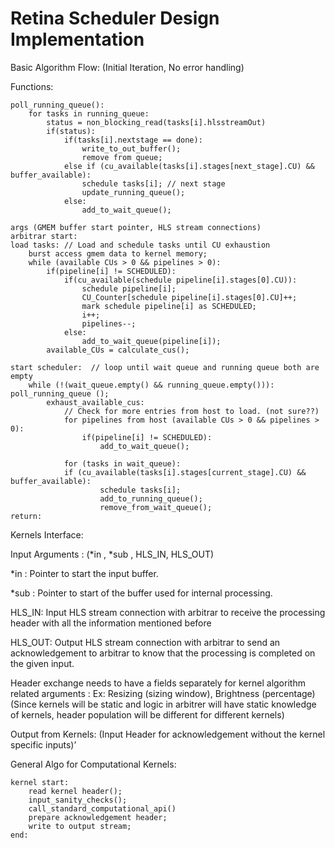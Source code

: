 # Retina Scheduler Design Implementation



Basic Algorithm Flow: (Initial Iteration, No error handling)


Functions:

```
poll_running_queue():
	for tasks in running_queue:
		status = non_blocking_read(tasks[i].hlsstreamOut)
		if(status):
			if(tasks[i].nextstage == done):
				write_to_out_buffer();
				remove from queue;
			else if (cu_available(tasks[i].stages[next_stage].CU) && buffer_available):
				schedule tasks[i]; // next stage
				update_running_queue();
			else:
				add_to_wait_queue();
```
```
args (GMEM buffer start pointer, HLS stream connections)
arbitrar start:
load tasks: // Load and schedule tasks until CU exhaustion
	burst access gmem data to kernel memory;
	while (available CUs > 0 && pipelines > 0):
		if(pipeline[i] != SCHEDULED):
			if(cu_available(schedule pipeline[i].stages[0].CU)):
				schedule pipeline[i];
				CU_Counter[schedule pipeline[i].stages[0].CU]++;
				mark schedule pipeline[i] as SCHEDULED;
				i++;
				pipelines--;
			else:
				add_to_wait_queue(pipeline[i]);
		available_CUs = calculate_cus();

start scheduler:  // loop until wait queue and running queue both are empty
	while (!(wait_queue.empty() && running_queue.empty())):
poll_running_queue ();	
		exhaust_available_cus:
			// Check for more entries from host to load. (not sure??)
			for pipelines from host (available CUs > 0 && pipelines > 0):
				if(pipeline[i] != SCHEDULED):
					add_to_wait_queue();
				
			for (tasks in wait_queue): 
			if (cu_available(tasks[i].stages[current_stage].CU) && buffer_available):
					schedule tasks[i];
					add_to_running_queue();
					remove_from_wait_queue();
return:
```

Kernels Interface:

Input Arguments : (*in , *sub , HLS_IN, HLS_OUT) 

*in : Pointer to start the input buffer.

*sub : Pointer to start of the buffer used for internal processing.

HLS_IN: Input HLS stream connection with arbitrar to receive the processing header with all the information mentioned before

HLS_OUT: Output  HLS stream connection with arbitrar to send an acknowledgement to arbitrar to know that the processing is completed on the given input.

Header exchange needs to have a fields separately for kernel algorithm related arguments : Ex: Resizing (sizing window), Brightness (percentage) (Since kernels will be static and logic in arbitrer will have static knowledge of kernels, header population will be different for different kernels)

Output from Kernels: (Input Header for acknowledgement without the kernel specific inputs)’


General Algo for Computational Kernels:

```
kernel start:
	read kernel header();
	input_sanity_checks();
	call_standard_computational_api()
	prepare acknowledgement header;
	write to output stream;
end:
```
